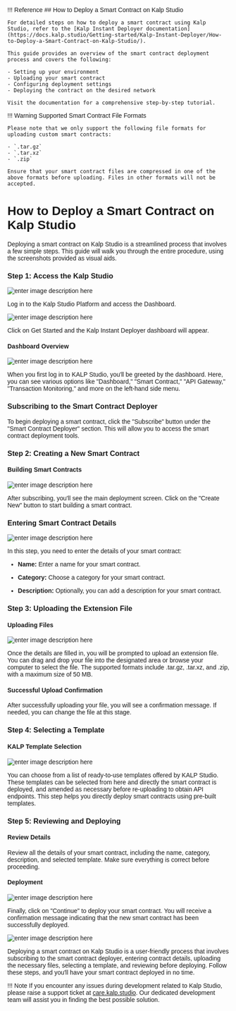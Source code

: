 <style> body {  font-family: "Source Sans 3", sans-serif!important; }</style>
<link href="https://fonts.googleapis.com/css2?family=Source+Sans+3:ital,wght@0,200..900;1,200..900&display=swap" rel="stylesheet">    <link rel="stylesheet" href="https://fonts.googleapis.com/icon?family=Material+Icons">

!!! Reference
    ## How to Deploy a Smart Contract on Kalp Studio

    For detailed steps on how to deploy a smart contract using Kalp Studio, refer to the [Kalp Instant Deployer documentation](https://docs.kalp.studio/Getting-started/Kalp-Instant-Deployer/How-to-Deploy-a-Smart-Contract-on-Kalp-Studio/).

    This guide provides an overview of the smart contract deployment process and covers the following:

    - Setting up your environment
    - Uploading your smart contract
    - Configuring deployment settings
    - Deploying the contract on the desired network

    Visit the documentation for a comprehensive step-by-step tutorial.


!!! Warning
    Supported Smart Contract File Formats

    Please note that we only support the following file formats for uploading custom smart contracts:

    - `.tar.gz`
    - `.tar.xz`
    - `.zip`

    Ensure that your smart contract files are compressed in one of the above formats before uploading. Files in other formats will not be accepted.




# How to Deploy a Smart Contract on Kalp Studio

Deploying a smart contract on Kalp Studio is a streamlined process that involves a few simple steps. This guide will walk you through the entire procedure, using the screenshots provided as visual aids.

### Step 1: Access the Kalp Studio

![enter image description here](https://docs-images-kalp-studio.s3.ap-south-1.amazonaws.com/6.+KID/1.png)

Log in to the Kalp Studio Platform and access the Dashboard.

![enter image description here](https://docs-images-kalp-studio.s3.ap-south-1.amazonaws.com/6.+KID/2.png)

Click on Get Started and the Kalp Instant Deployer dashboard will appear.

#### **Dashboard Overview**

![enter image description here](https://docs-images-kalp-studio.s3.ap-south-1.amazonaws.com/6.+KID/3.png)

When you first log in to KALP Studio, you'll be greeted by the dashboard. Here, you can see various options like "Dashboard," "Smart Contract," "API Gateway," "Transaction Monitoring," and more on the left-hand side menu.

### **Subscribing to the Smart Contract Deployer**

To begin deploying a smart contract, click the "Subscribe" button under the "Smart Contract Deployer" section. This will allow you to access the smart contract deployment tools.

### **Step 2: Creating a New Smart Contract**

#### Building Smart Contracts

![enter image description here](https://docs-images-kalp-studio.s3.ap-south-1.amazonaws.com/6.+KID/4.png)

After subscribing, you'll see the main deployment screen. Click on the "Create New" button to start building a smart contract.

### Entering Smart Contract Details

![enter image description here](https://docs-images-kalp-studio.s3.ap-south-1.amazonaws.com/6.+KID/5.png)

In this step, you need to enter the details of your smart contract:

-   **Name:** Enter a name for your smart contract.
    
-   **Category:** Choose a category for your smart contract.
    
-   **Description:** Optionally, you can add a description for your smart contract.
    

### **Step 3: Uploading the Extension File**

#### Uploading Files

![enter image description here](https://docs-images-kalp-studio.s3.ap-south-1.amazonaws.com/6.+KID/6.png)

Once the details are filled in, you will be prompted to upload an extension file. You can drag and drop your file into the designated area or browse your computer to select the file. The supported formats include .tar.gz, .tar.xz, and .zip, with a maximum size of 50 MB.

#### Successful Upload Confirmation

After successfully uploading your file, you will see a confirmation message. If needed, you can change the file at this stage.

### Step 4: Selecting a Template

#### KALP Template Selection

![enter image description here](https://docs-images-kalp-studio.s3.ap-south-1.amazonaws.com/6.+KID/7.png)

You can choose from a list of ready-to-use templates offered by KALP Studio. These templates can be selected from here and directly the smart contract is deployed, and amended as necessary before re-uploading to obtain API endpoints. This step helps you directly deploy smart contracts using pre-built templates.

### **Step 5: Reviewing and Deploying**

#### Review Details

Review all the details of your smart contract, including the name, category, description, and selected template. Make sure everything is correct before proceeding.

#### Deployment

![enter image description here](https://docs-images-kalp-studio.s3.ap-south-1.amazonaws.com/6.+KID/8.png)

Finally, click on "Continue" to deploy your smart contract. You will receive a confirmation message indicating that the new smart contract has been successfully deployed.

![enter image description here](https://docs-images-kalp-studio.s3.ap-south-1.amazonaws.com/6.+KID/9.png)

Deploying a smart contract on Kalp Studio is a user-friendly process that involves subscribing to the smart contract deployer, entering contract details, uploading the necessary files, selecting a template, and reviewing before deploying. Follow these steps, and you'll have your smart contract deployed in no time.


!!! Note
    If you encounter any issues during development related to Kalp Studio, please raise a support ticket at [care.kalp.studio](mailto:care.kalp.studio). Our dedicated development team will assist you in finding the best possible solution.